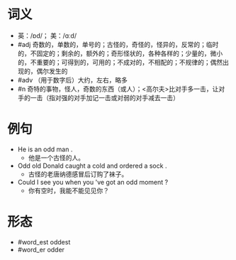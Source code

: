 # 词义
- 英：/ɒd/； 美：/ɑːd/
- #adj 奇数的，单数的，单号的；古怪的，奇怪的，怪异的，反常的；临时的，不固定的；剩余的，额外的；奇形怪状的，各种各样的；少量的，微小的，不重要的；可得到的，可用的；不成对的，不相配的；不规律的；偶然出现的，偶尔发生的
- #adv （用于数字后）大约，左右，略多
- #n 奇特的事物，怪人，奇数的东西（或人）；<高尔夫>比对手多一击，让对手的一击（指对强的对手加记一击或对弱的对手减去一击）
# 例句
- He is an odd man .
	- 他是一个古怪的人。
- Odd old Donald caught a cold and ordered a sock .
	- 古怪的老唐纳德感冒后订购了袜子。
- Could I see you when you 've got an odd moment ?
	- 你有空时，我能不能见见你？
# 形态
- #word_est oddest
- #word_er odder

